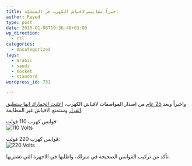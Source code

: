 ```yaml
---
title: اخيراً مقاييس لافياش الكهرب في المملكة
author: Rayed
type: post
date: 2010-01-06T19:36:48+03:00
wp_direction:
  - rtl
categories:
  - Uncategorized
tags:
  - arabic
  - saudi
  - socket
  - standard
wordpress_id: 731

---
```

<p>واخيراً وبعد <a href="http://www.aleqt.com/2008/12/21/article_175761.html">25 عام</a> من اصدار المواصفات لافياش الكهرب، <a href="http://www.aleqt.com/2010/01/05/article_327682.html">اعلنت الجمارك انها ستطبق القرار</a> وستمنع الافياش غير المطابقة.</p>
<p>قوابس كهرب 110 فولت:<br />
<img src="http://upload.wikimedia.org/wikipedia/commons/thumb/5/5b/Domestic_AC_Type_B_USA.jpg/165px-Domestic_AC_Type_B_USA.jpg" alt="110 Volts" /></p>
<p>قوابس كهرب 220 فولت:<br />
<img src="http://upload.wikimedia.org/wikipedia/commons/thumb/8/86/G_plug.png/180px-G_plug.png" alt="220 Volts" /></p>
<p>تأكد من تركيب القوابس الصحيحة في منزلك، واطلبها في الاجهزة التي تشتريها.</p>

